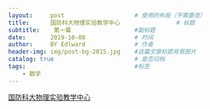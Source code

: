 ```yaml
---
layout:     post                    # 使用的布局（不需要改）
title:      国防科大物理实验教学中心                # 标题 
subtitle:    第一篇                  #副标题
date:       2019-10-08              # 时间
author:     BY Edlward              # 作者
header-img: img/post-bg-2015.jpg    #这篇文章标题背景图片
catalog: true                       # 是否归档
tags:                               #标签
    - 数学
---
```

[国防科大物理实验教学中心](http://vlab.nudt.edu.cn/Item/Show.asp?m=1&d=4112)  
